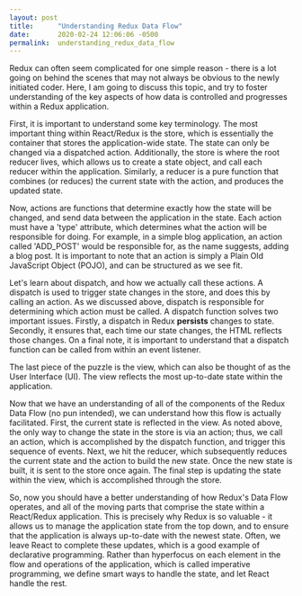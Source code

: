 ```yaml
---
layout: post
title:      "Understanding Redux Data Flow"
date:       2020-02-24 12:06:06 -0500
permalink:  understanding_redux_data_flow
---
```



Redux can often seem complicated for one simple reason - there is a lot going on behind the scenes that may not always be obvious to the newly initiated coder. Here, I am going to discuss this topic, and try to foster understanding of the key aspects of how data is controlled and progresses within a Redux application. 

First, it is important to understand some key terminology. The most important thing within React/Redux is the store, which is essentially the container that stores the application-wide state. The state can only be changed via a dispatched action. Additionally, the store is where the root reducer lives, which allows us to create a state object, and call each reducer within the application. Similarly, a reducer is a pure function that combines (or reduces) the current state with the action, and produces the updated state. 

Now, actions are functions that determine exactly how the state will be changed, and send data between the application in the state. Each action must have a 'type' attribute, which determines what the action will be responsible for doing. For example, in a simple blog application, an action called 'ADD_POST' would be responsible for, as the name suggests, adding a blog post. It is important to note that an action is simply a Plain Old JavaScript Object (POJO), and can be structured as we see fit. 

Let's learn about dispatch, and how we actually call these actions. A dispatch is used to trigger state changes in the store, and does this by calling an action. As we discussed above, dispatch is responsible for determining which action must be called. A dispatch function solves two important issues. Firstly, a dispatch in Redux **persists** changes to state. Secondly, it ensures that, each time our state changes, the HTML reflects those changes. On a final note, it is important to understand that a dispatch function can be called from within an event listener. 

The last piece of the puzzle is the view, which can also be thought of as the User Interface (UI). The view reflects the most up-to-date state within the application. 

Now that we have an understanding of all of the components of the Redux Data Flow (no pun intended), we can understand how this flow is actually facilitated. First, the current state is reflected in the view. As noted above, the only way to change the state in the store is via an action; thus, we call an action, which is accomplished by the dispatch function, and trigger this sequence of events. Next, we hit the reducer, which subsequently reduces the current state and the action to build the new state. Once the new state is built, it is sent to the store once again. The final step is updating the state within the view, which is accomplished through the store. 

So, now you should have a better understanding of how Redux's Data Flow operates, and all of the moving parts that comprise the state within a React/Redux application. This is precisely why Redux is so valuable - it allows us to manage the application state from the top down, and to ensure that the application is always up-to-date with the newest state. Often, we leave React to complete these updates, which is a good example of declarative programming. Rather than hyperfocus on each element in the flow and operations of the application, which is called imperative programming, we define smart ways to handle the state, and let React handle the rest.


